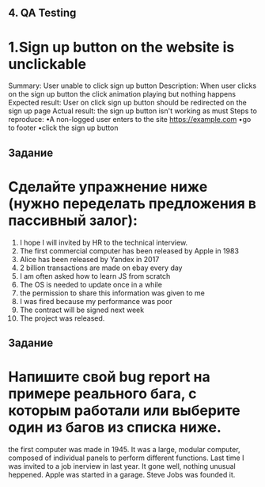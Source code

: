 ## 4. QA Testing
# 1.Sign up button on the website is unclickable
Summary: User unable to click sign up button
Description: When user clicks on the sign up button the click animation playing but nothing happens
Expected result: User on click sign up button should be redirected on the sign up page
Actual result: the sign up button isn't working as must
Steps to reproduce:
•A non-logged user enters to the site https://example.com
•go to footer
•click the sign up button

## Задание
# Сделайте упражнение ниже (нужно переделать предложения в пассивный залог):

1) I hope I will invited by HR to the technical interview.
2) The first commercial computer has been released by Apple in 1983
3) Alice has been released by Yandex in 2017
4) 2 billion transactions are made on ebay every day
5) I am often asked how to learn JS from scratch
6) The OS is needed to update once in a while
7) the permission to share this information was given to me
8) I was fired because my performance was poor
9) The contract will be signed next week
10) The project was released.


## Задание
# Напишите свой bug report на примере реального бага, с которым работали или выберите один из багов из списка ниже.

the first computer was made in 1945. It was a large, modular computer, composed of individual panels to perform different functions.
Last time I was invited to a job inerview in last year. It gone well, nothing unusual heppened.
Apple was started in a garage. Steve Jobs was founded it.
